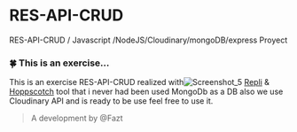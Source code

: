 # RES-API-CRUD
RES-API-CRUD / Javascript /NodeJS/Cloudinary/mongoDB/express Proyect


### 🍀 This is an exercise...

This is an exercise RES-API-CRUD realized with![Screenshot_5](https://user-images.githubusercontent.com/89219507/165649116-8795f10c-ffef-4e58-a0c8-2d750dc0f029.jpg)
 [Repli](https://replit.com) & [Hoppscotch](https://hoppscotch.io/es) tool that i never had been used
MongoDb as a DB also we use Cloudinary API and is ready to be use feel free to use it. 

>A development by @Fazt
